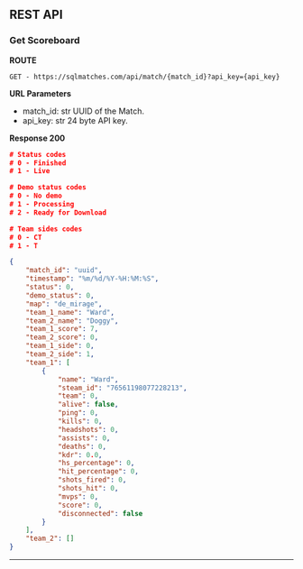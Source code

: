 ## REST API

### Get Scoreboard
**ROUTE**

``GET - https://sqlmatches.com/api/match/{match_id}?api_key={api_key}``

**URL Parameters**

- match_id: str
    UUID of the Match.
- api_key: str
    24 byte API key.

**Response 200**

```json
# Status codes
# 0 - Finished
# 1 - Live

# Demo status codes
# 0 - No demo
# 1 - Processing
# 2 - Ready for Download

# Team sides codes
# 0 - CT
# 1 - T

{
    "match_id": "uuid",
    "timestamp": "%m/%d/%Y-%H:%M:%S",
    "status": 0,
    "demo_status": 0,
    "map": "de_mirage",
    "team_1_name": "Ward",
    "team_2_name": "Doggy",
    "team_1_score": 7,
    "team_2_score": 0,
    "team_1_side": 0,
    "team_2_side": 1,
    "team_1": [
        {
            "name": "Ward",
            "steam_id": "76561198077228213",
            "team": 0,
            "alive": false,
            "ping": 0,
            "kills": 0,
            "headshots": 0,
            "assists": 0,
            "deaths": 0,
            "kdr": 0.0,
            "hs_percentage": 0,
            "hit_percentage": 0,
            "shots_fired": 0,
            "shots_hit": 0,
            "mvps": 0,
            "score": 0,
            "disconnected": false
        }
    ],
    "team_2": []
}
```

---
